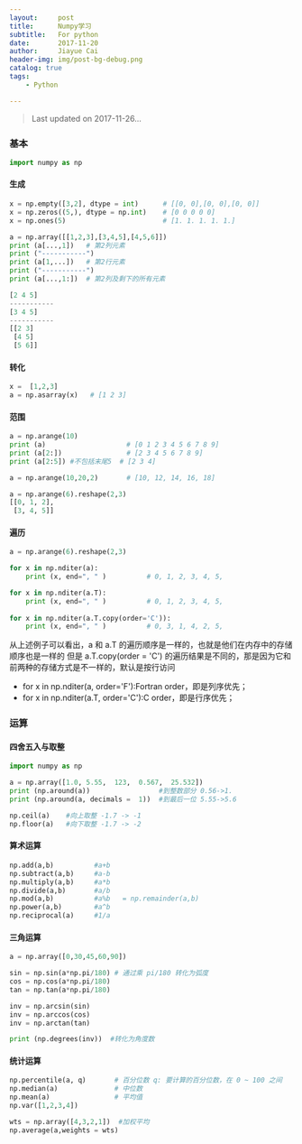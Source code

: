 ```yaml
---
layout:     post
title:      Numpy学习
subtitle:   For python
date:       2017-11-20
author:     Jiayue Cai
header-img: img/post-bg-debug.png
catalog: true
tags:
    - Python

---
```



>Last updated on 2017-11-26... 

### 基本

```python
import numpy as np 
```

#### 生成

```python
x = np.empty([3,2], dtype = int)      # [[0, 0],[0, 0],[0, 0]]
x = np.zeros((5,), dtype = np.int)    # [0 0 0 0 0]
x = np.ones(5)                        # [1. 1. 1. 1. 1.]

a = np.array([[1,2,3],[3,4,5],[4,5,6]])  
print (a[...,1])   # 第2列元素
print ("-----------")
print (a[1,...])   # 第2行元素
print ("-----------")
print (a[...,1:])  # 第2列及剩下的所有元素

[2 4 5]
-----------
[3 4 5]
-----------
[[2 3]
 [4 5]
 [5 6]]
```

#### 转化

```python
x =  [1,2,3] 
a = np.asarray(x)   # [1 2 3]
```

#### 范围

```python
a = np.arange(10) 
print (a)                    # [0 1 2 3 4 5 6 7 8 9]
print (a[2:])                # [2 3 4 5 6 7 8 9]
print (a[2:5]) #不包括末尾5  # [2 3 4] 

a = np.arange(10,20,2)       # [10, 12, 14, 16, 18]

a = np.arange(6).reshape(2,3) 
[[0, 1, 2],
 [3, 4, 5]]
```

#### 遍历

```python
a = np.arange(6).reshape(2,3)

for x in np.nditer(a):
    print (x, end=", " )          # 0, 1, 2, 3, 4, 5, 

for x in np.nditer(a.T):
    print (x, end=", " )          # 0, 1, 2, 3, 4, 5, 
    
for x in np.nditer(a.T.copy(order='C')):
    print (x, end=", " )          # 0, 3, 1, 4, 2, 5, 
```

从上述例子可以看出，a 和 a.T 的遍历顺序是一样的，也就是他们在内存中的存储顺序也是一样的 但是 a.T.copy(order = 'C') 的遍历结果是不同的，那是因为它和前两种的存储方式是不一样的，默认是按行访问
- for x in np.nditer(a, order='F'):Fortran order，即是列序优先； 
- for x in np.nditer(a.T, order='C'):C order，即是行序优先；

### 运算

#### 四舍五入与取整

```python
import numpy as np 

a = np.array([1.0, 5.55,  123,  0.567,  25.532])  
print (np.around(a))                 #到整数部分 0.56->1.
print (np.around(a, decimals =  1))  #到最后一位 5.55->5.6

np.ceil(a)    #向上取整 -1.7 -> -1
np.floor(a)   #向下取整 -1.7 -> -2
```

#### 算术运算

```python
np.add(a,b)          #a+b
np.subtract(a,b)     #a-b
np.multiply(a,b)     #a*b
np.divide(a,b)       #a/b
np.mod(a,b)          #a%b   = np.remainder(a,b)
np.power(a,b)        #a^b
np.reciprocal(a)     #1/a
```

#### 三角运算

```python
a = np.array([0,30,45,60,90])

sin = np.sin(a*np.pi/180) # 通过乘 pi/180 转化为弧度  
cos = np.cos(a*np.pi/180)
tan = np.tan(a*np.pi/180)

inv = np.arcsin(sin) 
inv = np.arccos(cos)  
inv = np.arctan(tan)  

print (np.degrees(inv))  #转化为角度数
```

#### 统计运算

```python
np.percentile(a, q)       # 百分位数 q: 要计算的百分位数，在 0 ~ 100 之间
np.median(a)              # 中位数
np.mean(a)                # 平均值
np.var([1,2,3,4])

wts = np.array([4,3,2,1])  #加权平均
np.average(a,weights = wts)
```











